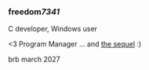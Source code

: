 ### freedom*7341*
C developer, Windows user

<3 Program Manager
... and [the sequel](https://vortesys.github.io/progmgr/index.html) :)


brb march 2027
